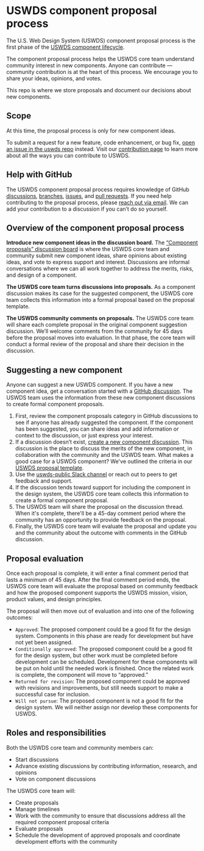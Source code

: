# USWDS component proposal process

The U.S. Web Design System (USWDS) component proposal process is the first phase of the [USWDS component lifecycle](https://designsystem.digital.gov/components/lifecycle/).

The component proposal process helps the USWDS core team understand community interest in new components.
Anyone can contribute — community contribution is at the heart of this process. We encourage you to share your ideas, opinions, and votes.

This repo is where we store proposals and document our decisions about new components.

## Scope

At this time, the proposal process is only for new component ideas.

To submit a request for a new feature, code enhancement, or bug fix, [open an issue in the uswds repo](https://github.com/uswds/uswds/issues/new/choose) instead.
Visit our [contribution page](https://designsystem.digital.gov/about/contribute/) to learn more about all the ways you can contribute to USWDS.

## Help with GitHub

The USWDS component proposal process requires knowledge of GitHub
[discussions](https://docs.github.com/en/discussions/collaborating-with-your-community-using-discussions/collaborating-with-maintainers-using-discussions),
[branches](https://docs.github.com/en/pull-requests/collaborating-with-pull-requests/proposing-changes-to-your-work-with-pull-requests/about-branches),
[issues](https://docs.github.com/en/issues/tracking-your-work-with-issues/creating-an-issue),
and [pull requests](https://docs.github.com/en/pull-requests/collaborating-with-pull-requests/proposing-changes-to-your-work-with-pull-requests/about-pull-requests).
If you need help contributing to the proposal process, please [reach out via email](mailto:uswds@gsa.gov).
We can add your contribution to a discussion if you can’t do so yourself.

## Overview of the component proposal process

**Introduce new component ideas in the discussion board.**
The [“Component proposals” discussion board](https://github.com/uswds/uswds/discussions/categories/component-proposals) is where the USWDS core team and community submit new component ideas, share opinions about existing ideas, and vote to express support and interest.
Discussions are informal conversations where we can all work together to address the merits, risks, and design of a component.

**The USWDS core team turns discussions into proposals.**
As a component discussion makes its case for the suggested component, the USWDS core team collects this information into a formal proposal based on the proposal template.

**The USWDS community comments on proposals.**
The USWDS core team will share each complete proposal in the original component suggestion discussion.
We’ll welcome comments from the community for 45 days before the proposal moves into evaluation.
In that phase, the core team will conduct a formal review of the proposal and share their decision in the discussion.

## Suggesting a new component

Anyone can suggest a new USWDS component.
If you have a new component idea, get a conversation started with a [GitHub discussion](https://github.com/uswds/uswds/discussions/categories/component-proposals).
The USWDS team uses the information from these new component discussions to create formal component proposals.

1. First, review the component proposals category in GitHub discussions to see if anyone has already suggested the component.
  If the component has been suggested, you can share ideas and add information or context to the discussion, or just express your interest.
1. If a discussion doesn’t exist, [create a new component discussion](https://github.com/uswds/uswds/discussions/new?category=component-proposals).
  This discussion is the place to discuss the merits of the new component, in collaboration with the community and the USWDS team.
  What makes a good case for a USWDS component?
  We've outlined the criteria in our [USWDS proposal template](https://github.com/uswds/uswds-proposals/tree/main/proposals/_proposal-template.md).
1. Use the [uswds-public Slack channel](https://gsa-tts.slack.com/archives/C3F14AHSQ) or reach out to peers to get feedback and support.
1. If the discussion tends toward support for including the component in the design system, the USWDS core team collects this information to create a formal component proposal.
1. The USWDS team will share the proposal on the discussion thread.
  When it's complete, there'll be a 45-day comment period where the community has an opportunity to provide feedback on the proposal.
1. Finally, the USWDS core team will evaluate the proposal and update you and the community about the outcome with comments in the GitHub discussion.

## Proposal evaluation

Once each proposal is complete, it will enter a final comment period that lasts a minimum of 45 days.
After the final comment period ends, the USWDS core team will evaluate the proposal based on community feedback and how the proposed component supports the USWDS mission, vision, product values, and design principles.

The proposal will then move out of evaluation and into one of the following outcomes:

- `Approved`: The proposed component could be a good fit for the design system.
  Components in this phase are ready for development but have not yet been assigned.
- `Conditionally approved`: The proposed component could be a good fit for the design system, but other work must be completed before development can be scheduled.
  Development for these components will be put on hold until the needed work is finished.
  Once the related work is complete, the component will move to “approved.”
- `Returned for revision`: The proposed component could be approved with revisions and improvements, but still needs support to make a successful case for inclusion.
- `Will not pursue`: The proposed component is not a good fit for the design system.
  We will neither assign nor develop these components for USWDS.

## Roles and responsibilities

Both the USWDS core team and community members can:

- Start discussions
- Advance existing discussions by contributing information, research, and opinions
- Vote on component discussions

The USWDS core team will:

- Create proposals
- Manage timelines
- Work with the community to ensure that discussions address all the required component proposal criteria
- Evaluate proposals
- Schedule the development of approved proposals and coordinate development efforts with the community
